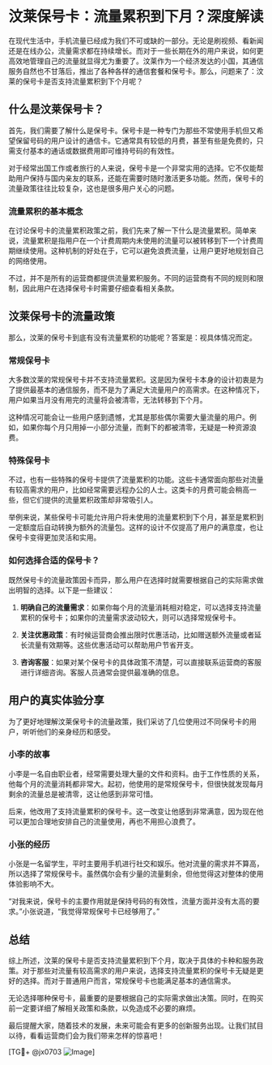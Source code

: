 # 汶莱保号卡：流量累积到下月？深度解读

在现代生活中，手机流量已经成为我们不可或缺的一部分。无论是刷视频、看新闻还是在线办公，流量需求都在持续增长。而对于一些长期在外的用户来说，如何更高效地管理自己的流量就显得尤为重要了。汶莱作为一个经济发达的小国，其通信服务自然也不甘落后，推出了各种各样的通信套餐和保号卡。那么，问题来了：汶莱的保号卡是否支持流量累积到下个月呢？

## 什么是汶莱保号卡？

首先，我们需要了解什么是保号卡。保号卡是一种专门为那些不常使用手机但又希望保留号码的用户设计的通信卡。它通常具有较低的月费，甚至有些是免费的，只需支付基本的通话或数据费用即可维持号码的有效性。

对于经常出国工作或者旅行的人来说，保号卡是一个非常实用的选择。它不仅能帮助用户保持与国内亲友的联系，还能在需要时随时激活更多功能。然而，保号卡的流量政策往往比较复杂，这也是很多用户关心的问题。

### 流量累积的基本概念

在讨论保号卡的流量累积政策之前，我们先来了解一下什么是流量累积。简单来说，流量累积是指用户在一个计费周期内未使用的流量可以被转移到下一个计费周期继续使用。这种机制的好处在于，它可以避免浪费流量，让用户更好地规划自己的网络使用。

不过，并不是所有的运营商都提供流量累积服务。不同的运营商有不同的规则和限制，因此用户在选择保号卡时需要仔细查看相关条款。

## 汶莱保号卡的流量政策

那么，汶莱的保号卡到底有没有流量累积的功能呢？答案是：视具体情况而定。

### 常规保号卡

大多数汶莱的常规保号卡并不支持流量累积。这是因为保号卡本身的设计初衷是为了提供最基本的通信服务，而不是为了满足大流量用户的高需求。在这种情况下，用户如果当月没有用完的流量将会被清零，无法转移到下个月。

这种情况可能会让一些用户感到遗憾，尤其是那些偶尔需要大量流量的用户。例如，如果你每个月只用掉一小部分流量，而剩下的都被清零，无疑是一种资源浪费。

### 特殊保号卡

不过，也有一些特殊的保号卡提供了流量累积的功能。这些卡通常面向那些对流量有较高需求的用户，比如经常需要远程办公的人士。这类卡的月费可能会稍高一些，但它们提供的流量累积政策却非常吸引人。

举例来说，某些保号卡可能允许用户将未使用的流量累积到下个月，甚至是累积到一定额度后自动转换为额外的流量包。这样的设计不仅提高了用户的满意度，也让保号卡变得更加灵活和实用。

### 如何选择合适的保号卡？

既然保号卡的流量政策因卡而异，那么用户在选择时就需要根据自己的实际需求做出明智的选择。以下是一些建议：

1. **明确自己的流量需求**：如果你每个月的流量消耗相对稳定，可以选择支持流量累积的保号卡；如果你的流量需求波动较大，则可以选择常规保号卡。
   
2. **关注优惠政策**：有时候运营商会推出限时优惠活动，比如赠送额外流量或者延长流量有效期等。这些优惠活动可以帮助用户节省开支。

3. **咨询客服**：如果对某个保号卡的具体政策不清楚，可以直接联系运营商的客服进行详细咨询。客服人员通常会提供最准确的信息。

## 用户的真实体验分享

为了更好地理解汶莱保号卡的流量政策，我们采访了几位使用过不同保号卡的用户，听听他们的亲身经历和感受。

### 小李的故事

小李是一名自由职业者，经常需要处理大量的文件和资料。由于工作性质的关系，他每个月的流量消耗都非常大。起初，他使用的是常规保号卡，但很快就发现每月剩余的流量总是被清零，这让他感到非常可惜。

后来，他改用了支持流量累积的保号卡。这一改变让他感到非常满意，因为现在他可以更加合理地安排自己的流量使用，再也不用担心浪费了。

### 小张的经历

小张是一名留学生，平时主要用手机进行社交和娱乐。他对流量的需求并不算高，所以选择了常规保号卡。虽然偶尔会有少量的流量剩余，但他觉得这对整体的使用体验影响不大。

“对我来说，保号卡的主要作用就是保持号码的有效性，流量方面并没有太高的要求。”小张说道，“我觉得常规保号卡已经够用了。”

## 总结

综上所述，汶莱的保号卡是否支持流量累积到下个月，取决于具体的卡种和服务政策。对于那些对流量有较高需求的用户来说，选择支持流量累积的保号卡无疑是更好的选择。而对于普通用户而言，常规保号卡也能满足基本的通信需求。

无论选择哪种保号卡，最重要的是要根据自己的实际需求做出决策。同时，在购买前一定要详细了解相关政策和条款，以免造成不必要的麻烦。

最后提醒大家，随着技术的发展，未来可能会有更多的创新服务出现。让我们拭目以待，看看运营商们会为我们带来怎样的惊喜吧！

[TG💪+ @jx0703 ![Image](https://github.com/user-attachments/assets/dbca1d08-cadb-493c-b0ec-ad6f7a83f270)]